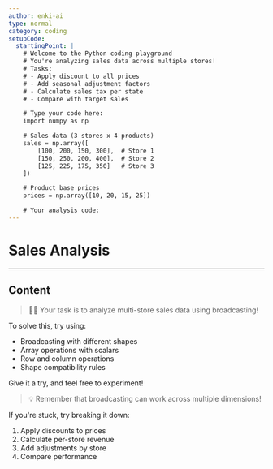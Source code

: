 ```yaml
---
author: enki-ai
type: normal
category: coding
setupCode:
  startingPoint: |
    # Welcome to the Python coding playground
    # You're analyzing sales data across multiple stores!
    # Tasks:
    # - Apply discount to all prices
    # - Add seasonal adjustment factors
    # - Calculate sales tax per state
    # - Compare with target sales

    # Type your code here:
    import numpy as np

    # Sales data (3 stores x 4 products)
    sales = np.array([
        [100, 200, 150, 300],  # Store 1
        [150, 250, 200, 400],  # Store 2
        [125, 225, 175, 350]   # Store 3
    ])

    # Product base prices
    prices = np.array([10, 20, 15, 25])

    # Your analysis code:
---
```


# Sales Analysis

---

## Content

> 👩‍💻 Your task is to analyze multi-store sales data using broadcasting!

To solve this, try using:

- Broadcasting with different shapes
- Array operations with scalars
- Row and column operations
- Shape compatibility rules

Give it a try, and feel free to experiment!

> 💡 Remember that broadcasting can work across multiple dimensions!

If you're stuck, try breaking it down:

1. Apply discounts to prices
2. Calculate per-store revenue
3. Add adjustments by store
4. Compare performance

